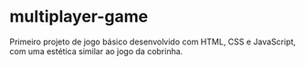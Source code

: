 # multiplayer-game
 Primeiro projeto de jogo básico desenvolvido com HTML, CSS e JavaScript, com uma estética similar ao jogo da cobrinha.
